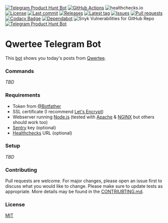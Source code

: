 [![Telegram Product Hunt Bot](https://img.shields.io/badge/Telegram-Bot-blue?logo=telegram)](https://t.me/AwesomeQwerteeBot)
[![GitHub Actions](https://github.com/Crazy-Marvin/QwerteeTelegramBot/actions/workflows/ci.yml/badge.svg)](https://github.com/Crazy-Marvin/QwerteeTelegramBot/actions/workflows/ci.yml)
![healthchecks.io](https://healthchecks.io/badge/396c7d03-faf7-4562-9f83-1194d0/n-TwoPva-2/ProductHunt.shields)
[![License](https://img.shields.io/github/license/Crazy-Marvin/QwerteeTelegramBot)](https://github.com/Crazy-Marvin/QwerteeTelegramBot/blob/trunk/LICENSE)
[![Last commit](https://img.shields.io/github/last-commit/Crazy-Marvin/QwerteeTelegramBot.svg?style=flat)](https://github.com/Crazy-Marvin/QwerteeTelegramBot/commits)
[![Releases](https://img.shields.io/github/downloads/Crazy-Marvin/QwerteeTelegramBot/total.svg?style=flat)](https://github.com/Crazy-Marvin/QwerteeTelegramBot/releases)
[![Latest tag](https://img.shields.io/github/tag/Crazy-Marvin/QwerteeTelegramBot.svg?style=flat)](https://github.com/Crazy-Marvin/QwerteeTelegramBot/tags)
[![Issues](https://img.shields.io/github/issues/Crazy-Marvin/QwerteeTelegramBot.svg?style=flat)](https://github.com/Crazy-Marvin/QwerteeTelegramBot/issues)
[![Pull requests](https://img.shields.io/github/issues-pr/Crazy-Marvin/QwerteeTelegramBot.svg?style=flat)](https://github.com/Crazy-Marvin/QwerteeTelegramBot/pulls)
[![Codacy Badge](https://app.codacy.com/project/badge/Grade/d6eb9ee5488548dca0536ecd93e16ae0)](https://www.codacy.com/gh/Crazy-Marvin/QwerteeTelegramBot/dashboard?utm_source=github.com&amp;utm_medium=referral&amp;utm_content=Crazy-Marvin/QwerteeTelegramBot&amp;utm_campaign=Badge_Grade)
[![Dependabot](https://badgen.net/badge/icon/dependabot?icon=dependabot&label)](https://python.org/)
![Snyk Vulnerabilities for GitHub Repo](https://img.shields.io/snyk/vulnerabilities/github/Crazy-Marvin/QwerteeTelegramBot)
[![Telegram Product Hunt Bot](https://img.shields.io/badge/Node.js-green?logo=nodedotjs)](https://t.me/AwesomeQwerteeBot)

# Qwertee Telegram Bot

This [bot](http://t.me/AwesomeQwerteeBot) shows you today's posts from [Qwertee](https://www.qwertee.com/r/63ab80873f). 

### Commands

_TBD_   

### Requirements

- Token from [@Botfather](https://telegram.me/botfather)
- SSL certificate (I recommend [Let's Encrypt](https://letsencrypt.org/))
- Webserver running [Node.js](https://nodejs.org/) (tested with [Apache](https://httpd.apache.org/) & [NGINX](https://www.nginx.com/) but others should work too)
- [Sentry](https://docs.sentry.io/platforms/python/) key (optional)
- [Healthchecks](https://healthchecks.io/#php) URL (optional)

### Setup

_TBD_

### Contributing

Pull requests are welcome. For major changes, please open an issue first to discuss what you would like to change.
Please make sure to update tests as appropriate.
More details may be found in the [CONTRIUBTING.md](https://github.com/Crazy-Marvin/ProductHuntTelegramBot/tree/trunk/.github/CONTRIBUTING.md).

### License

[MIT](https://choosealicense.com/licenses/mit/)
